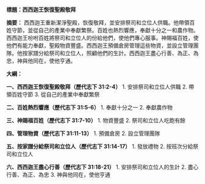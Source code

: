 **標題：西西迦王恢復聖殿敬拜**

**摘要：**
西西迦王重新潔淨聖殿，恢復敬拜，並安排祭司和立位人供職。他帶領百姓守節，並從自己的產業中奉獻繁祭。百姓也熱烈響應，奉獻十分之一和農作物。西西迦王吩咐百姓將祭司和立位人的份給他們，使他們專心服事。神賜福百姓，使他們有能力奉獻，聖殿物資豐盛。西西迦王預備倉房管理這些物資，並設立管理團隊。他按家譜分給祭司和立位人，照顧他們的生計。西西迦王盡心行善、為正、為忠，神與他同在，使他亨通。

**大綱：**

**一、西西迦王恢復聖殿敬拜（歷代志下 31:2-4）**
    1. 安排祭司和立位人供職
    2. 帶領百姓守節
    3. 從自己的產業中奉獻繁祭

**二、百姓熱烈響應（歷代志下 31:5-6）**
    1. 奉獻十分之一
    2. 奉獻農作物

**三、神賜福百姓（歷代志下 31:7-10）**
    1. 物資豐盛
    2. 祭司和立位人吃飽有餘

**四、管理物資（歷代志下 31:11-13）**
    1. 預備倉房
    2. 設立管理團隊

**五、按家譜分給祭司和立位人（歷代志下 31:14-17）**
    1. 發放禮物
    2. 按班次分給祭司和立位人

**六、西西迦王盡心行善（歷代志下 31:18-21）**
    1. 安排祭司和立位人的生計
    2. 盡心行善、為正、為忠
    3. 神與他同在，使他亨通